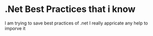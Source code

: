 # .Net Best Practices that i know 
I am trying to save best practices of .net 
I really appricate any help to imporve it 
